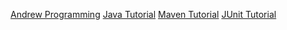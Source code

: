 [Andrew Programming](https://www.udemy.com/user/kobe73er/)
[Java Tutorial](https://www.udemy.com/bestjavatutorial/?couponCode=WELCOME)
[Maven Tutorial](https://www.udemy.com/maven-tutorial/?couponCode=WELCOME)
[JUnit Tutorial](https://www.udemy.com/junit-ap/?couponCode=WELCOME)